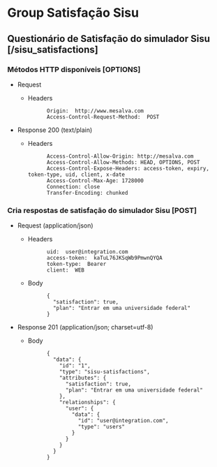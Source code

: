 # Group Satisfação Sisu

## Questionário de Satisfação do simulador Sisu [/sisu_satisfactions]
### Métodos HTTP disponíveis [OPTIONS]

+ Request

    + Headers

                Origin:  http://www.mesalva.com
                Access-Control-Request-Method:  POST

+ Response 200 (text/plain)

    + Headers

                Access-Control-Allow-Origin: http://mesalva.com
                Access-Control-Allow-Methods: HEAD, OPTIONS, POST
                Access-Control-Expose-Headers: access-token, expiry, token-type, uid, client, x-date
                Access-Control-Max-Age: 1728000
                Connection: close
                Transfer-Encoding: chunked


### Cria respostas de satisfação do simulador Sisu [POST]

+ Request (application/json)
    + Headers

                uid:  user@integration.com
                access-token:  kaTuL76JKSqWb9PmwnQYQA
                token-type:  Bearer
                client:  WEB

    + Body

                {
                  "satisfaction": true,
                  "plan": "Entrar em uma universidade federal"
                }

+ Response 201 (application/json; charset=utf-8)
    + Body

                {
                  "data": {
                    "id": "1",
                    "type": "sisu-satisfactions",
                    "attributes": {
                      "satisfaction": true,
                      "plan": "Entrar em uma universidade federal"
                    },
                    "relationships": {
                      "user": {
                        "data": {
                          "id": "user@integration.com",
                          "type": "users"
                        }
                      }
                    }
                  }
                }
